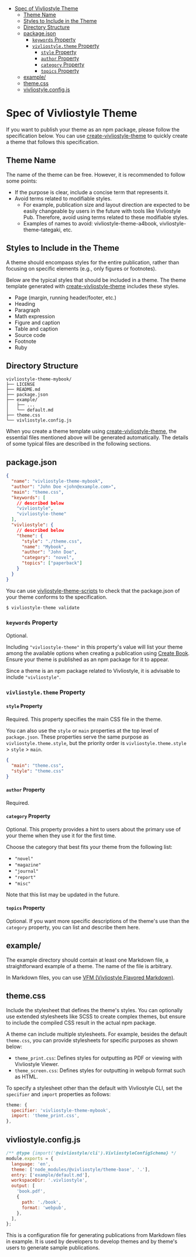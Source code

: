 <!-- START doctoc generated TOC please keep comment here to allow auto update -->
<!-- DON'T EDIT THIS SECTION, INSTEAD RE-RUN doctoc TO UPDATE -->

- [Spec of Vivliostyle Theme](#spec-of-vivliostyle-theme)
  - [Theme Name](#theme-name)
  - [Styles to Include in the Theme](#styles-to-include-in-the-theme)
  - [Directory Structure](#directory-structure)
  - [package.json](#packagejson)
    - [`keywords` Property](#keywords-property)
    - [`vivliostyle.theme` Property](#vivliostyletheme-property)
      - [`style` Property](#style-property)
      - [`author` Property](#author-property)
      - [`category` Property](#category-property)
      - [`topics` Property](#topics-property)
  - [example/](#example)
  - [theme.css](#themecss)
  - [vivliostyle.config.js](#vivliostyleconfigjs)

<!-- END doctoc generated TOC please keep comment here to allow auto update -->

# Spec of Vivliostyle Theme

If you want to publish your theme as an npm package, please follow the specification below. You can use [create-vivliostyle-theme][] to quickly create a theme that follows this specification.

## Theme Name

The name of the theme can be free. However, it is recommended to follow some points:

- If the purpose is clear, include a concise term that represents it.
- Avoid terms related to modifiable styles.
  - For example, publication size and layout direction are expected to be easily changeable by users in the future with tools like Vivliostyle Pub. Therefore, avoid using terms related to these modifiable styles.
  - Examples of names to avoid: vivliostyle-theme-a4book, vivliostyle-theme-tategaki, etc.

## Styles to Include in the Theme

A theme should encompass styles for the entire publication, rather than focusing on specific elements (e.g., only figures or footnotes).

Below are the typical styles that should be included in a theme. The theme template generated with [create-vivliostyle-theme][] includes these styles.

- Page (margin, running header/footer, etc.)
- Heading
- Paragraph
- Math expression
- Figure and caption
- Table and caption
- Source code
- Footnote
- Ruby

## Directory Structure

```
vivliostyle-theme-mybook/
├── LICENSE
├── README.md
├── package.json
├── example/
│   ├── ...
│   └── default.md
├── theme.css
└── vivliostyle.config.js
```

When you create a theme template using [create-vivliostyle-theme][], the essential files mentioned above will be generated automatically. The details of some typical files are described in the following sections.

## package.json

```json
{
  "name": "vivliostyle-theme-mybook",
  "author": "John Doe <john@example.com>",
  "main": "theme.css",
  "keywords": [
    // described below
    "vivliostyle",
    "vivliostyle-theme"
  ],
  "vivliostyle": {
    // described below
    "theme": {
      "style": "./theme.css",
      "name": "Mybook",
      "author": "John Doe",
      "category": "novel",
      "topics": ["paperback"]
    }
  }
}
```

You can use [vivliostyle-theme-scripts](https://github.com/vivliostyle/themes/tree/master/packages/vivliostyle-theme-scripts) to check that the package.json of your theme conforms to the specification.

```bash
$ vivliostyle-theme validate
```

### `keywords` Property

Optional.

Including `"vivliostyle-theme"` in this property's value will list your theme among the available options when creating a publication using [Create Book][]. Ensure your theme is published as an npm package for it to appear.

Since a theme is an npm package related to Vivliostyle, it is advisable to include `"vivliostyle"`.

### `vivliostyle.theme` Property

#### `style` Property

Required. This property specifies the main CSS file in the theme.

You can also use the `style` or `main` properties at the top level of `package.json`. These properties serve the same purpose as `vivliostyle.theme.style`, but the priority order is `vivliostyle.theme.style` > `style` > `main`.

```json
{
  "main": "theme.css",
  "style": "theme.css"
}
```

#### `author` Property

Required.

#### `category` Property

Optional. This property provides a hint to users about the primary use of your theme when they use it for the first time.

Choose the category that best fits your theme from the following list:

- `"novel"`
- `"magazine"`
- `"journal"`
- `"report"`
- `"misc"`

Note that this list may be updated in the future.

#### `topics` Property

Optional. If you want more specific descriptions of the theme's use than the `category` property, you can list and describe them here.

## example/

The example directory should contain at least one Markdown file, a straightforward example of a theme. The name of the file is arbitrary.

In Markdown files, you can use [VFM (Vivliostyle Flavored Markdown)](https://vivliostyle.github.io/vfm/#/vfm).

## theme.css

Include the stylesheet that defines the theme's styles. You can optionally use extended stylesheets like SCSS to create complex themes, but ensure to include the compiled CSS result in the actual npm package.

A theme can include multiple stylesheets. For example, besides the default `theme.css`, you can provide stylesheets for specific purposes as shown below:

- `theme_print.css`: Defines styles for outputting as PDF or viewing with Vivliostyle Viewer.
- `theme_screen.css`: Defines styles for outputting in webpub format such as HTML.

To specify a stylesheet other than the default with Vivliostyle CLI, set the `specifier` and `import` properties as follows:

```js
theme: {
  specifier: 'vivliostyle-theme-mybook',
  import: 'theme_print.css',
},
```

## vivliostyle.config.js

```js
/** @type {import('@vivliostyle/cli').VivliostyleConfigSchema} */
module.exports = {
  language: 'en',
  theme: ['node_modules/@vivliostyle/theme-base', '.'],
  entry: ['example/default.md'],
  workspaceDir: '.vivliostyle',
  output: [
    'book.pdf',
    {
      path: './book',
      format: 'webpub',
    },
  ],
};
```

This is a configuration file for generating publications from Markdown files in example. It is used by developers to develop themes and by theme's users to generate sample publications.

[create-vivliostyle-theme]: https://github.com/vivliostyle/themes/tree/master/packages/create-vivliostyle-theme
[create book]: https://github.com/vivliostyle/create-book
